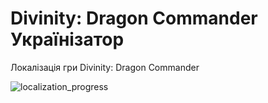 # Divinity: Dragon Commander Українізатор

Локалізація гри Divinity: Dragon Commander

![localization_progress](https://img.shields.io/badge/localization_progress-3.71%25-white)
